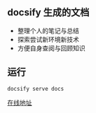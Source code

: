 ## docsify 生成的文档

- 整理个人的笔记与总结
- 探索尝试新环境新技术
- 方便自身查阅与回顾知识

## 运行 
```
docsify serve docs
```

[在线地址](https://wly1992.github.io/md/)